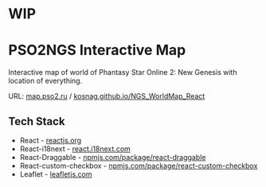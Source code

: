 # WIP

# PSO2NGS Interactive Map
Interactive map of world of Phantasy Star Online 2: New Genesis with location of everything.

URL: [map.pso2.ru](https://map.pso2.ru/) / [kosnag.github.io/NGS_WorldMap_React](https://kosnag.github.io/NGS_WorldMap_React/)

## Tech Stack
- React - [reactjs.org](https://reactjs.org/)
- React-i18next - [react.i18next.com](https://react.i18next.com/)
- React-Draggable - [npmjs.com/package/react-draggable](https://www.npmjs.com/package/react-draggable)
- React-custom-checkbox - [npmjs.com/package/react-custom-checkbox](https://www.npmjs.com/package/react-custom-checkbox)
- Leaflet - [leafletjs.com](https://leafletjs.com/)